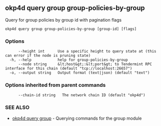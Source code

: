 ## okp4d query group group-policies-by-group

Query for group policies by group id with pagination flags

```
okp4d query group group-policies-by-group [group-id] [flags]
```

### Options

```
      --height int      Use a specific height to query state at (this can error if the node is pruning state)
  -h, --help            help for group-policies-by-group
      --node string     &lt;host&gt;:&lt;port&gt; to Tendermint RPC interface for this chain (default "tcp://localhost:26657")
  -o, --output string   Output format (text|json) (default "text")
```

### Options inherited from parent commands

```
      --chain-id string   The network chain ID (default "okp4d")
```

### SEE ALSO

* [okp4d query group](okp4d_query_group.md)	 - Querying commands for the group module

